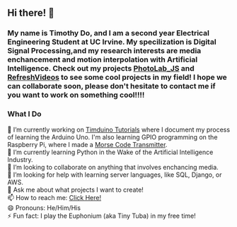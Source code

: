 ## Hi there! 👋

### My name is Timothy Do, and I am a second year Electrical Engineering Student at UC Irvine. My specilization is Digital Signal Processing,and my research interests are media enchancement and motion interpolation with Artificial Intelligence. Check out my projects [PhotoLab_JS](https://dotimothy.github.io/PhotoLab_JS) and [RefreshVideos](https://dotimothy.github.io/RefreshVideos) to see some cool projects in my field! I hope we can collaborate soon, please don't hesitate to contact me if you want to work on something cool!!!!

### What I Do
🔭 I’m currently working on [Timduino Tutorials](https://dotimothy.github.io/TimduinoTutorials) where I document my process of learning the Arduino Uno. I'm also learning GPIO programming on the Raspberry Pi, where I made a [Morse Code Transmitter](https://dotimohy.github.io/RPiMorse).
<br>
🌱 I’m currently learning Python in the Wake of the Artificial Intelligence Industry.
<br>
👯 I’m looking to collaborate on anything that involves enchancing media.
<br>
🤔 I’m looking for help with learning server languages, like SQL, Django, or AWS.
<br>
💬 Ask me about what projects I want to create!
<br>
📫 How to reach me: <a href="https://dotimothy.github.io/contact" target="_blank">Click Here!</a>
<br>
😄 Pronouns: He/Him/His
<br>
⚡ Fun fact: I play the Euphonium (aka Tiny Tuba) in my free time!

